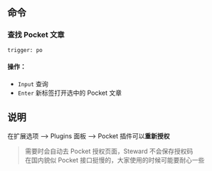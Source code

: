 ## 命令
### 查找 Pocket 文章
`trigger: po`    
#### 操作：
- `Input` 查询
- `Enter` 新标签打开选中的 Pocket 文章

## 说明
在扩展选项 --> Plugins 面板 --> Pocket 插件可以**重新授权**

> 需要时会自动去 Pocket 授权页面，Steward 不会保存授权码    
> 在国内貌似 Pocket 接口挺慢的，大家使用的时候可能要耐心一些
